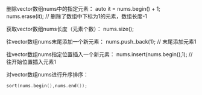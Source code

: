 删除vector数组nums中的指定元素：
auto it = nums.begin() + 1;
nums.erase(it); // 删除了数组中下标为1的元素，数组长度-1

获取vector数组nums长度（元素个数）：
nums.size();

往vector数组nums末尾添加一个新元素：
nums.push_back(1); // 末尾添加元素1

往vector数组nums指定位置插入一个新元素：
nums.insert(nums.begin(),1); // 往开始位置插入元素1

对vector数组nums进行升序排序：
```c++
sort(nums.begin(),nums.end());
```

